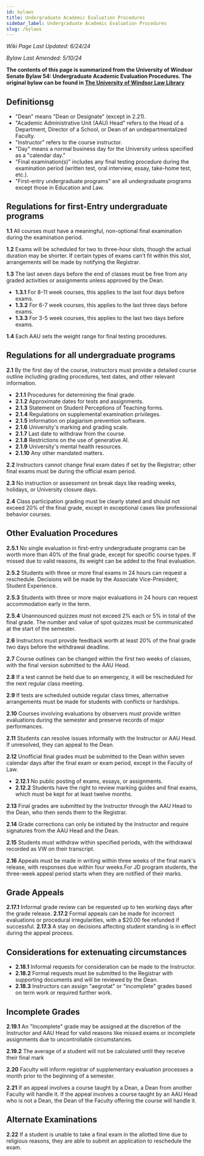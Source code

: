 ```yaml
---
id: bylaws
title: Undergraduate Academic Evaluation Procedures
sidebar_label: Undergraduate Academic Evaluation Procedures
slug: /bylaws
---
```


_Wiki Page Last Updated: 6/24/24_

_Bylaw Last Amended: 5/10/24_

**The contents of this page is summarized from the University of Windsor Senate Bylaw 54: Undergraduate Academic Evaluation Procedures. The original bylaw can be found in [The University of Windsor Law Library](https://lawlibrary.uwindsor.ca/Presto/content/Detail.aspx?ctID=OTdhY2QzODgtNjhlYi00ZWY0LTg2OTUtNmU5NjEzY2JkMWYx&rID=NDAz&qrs=RmFsc2U=&q=KFVuaXZlcnNpdHlfb2ZfV2luZHNvcl9DZW50cmFsX1BvbGljaWVzLkFsbFRleHQ6KGFzc2lnbm1lbnQpKQ==&swi=Z3JhZGU=&sgn=VW5pdmVyc2l0eV9vZl9XaW5kc29yX0NlbnRyYWxfUG9saWNpZXMuQnlsYXdfTnVtYmVyPSg1NCk=&qcf=OTdhY2QzODgtNjhlYi00ZWY0LTg2OTUtNmU5NjEzY2JkMWYx&ph=VHJ1ZQ==&bckToL=VHJ1ZQ==&rrtc=VHJ1ZQ==)**

## Definitionsg

-   "Dean" means "Dean or Designate" (except in 2.21).
-   "Academic Administrative Unit (AAU) Head" refers to the Head of a Department, Director of a School, or Dean of an undepartmentalized Faculty.
-   "Instructor" refers to the course instructor.
-   "Day" means a normal business day for the University unless specified as a "calendar day."
-   "Final examination(s)" includes any final testing procedure during the examination period (written test, oral interview, essay, take-home test, etc.).
-   "First-entry undergraduate programs" are all undergraduate programs except those in Education and Law.

## Regulations for first-Entry undergraduate programs

**1.1** All courses must have a meaningful, non-optional final examination during the examination period.

**1.2** Exams will be scheduled for two to three-hour slots, though the actual duration may be shorter. If certain types of exams can't fit within this slot, arrangements will be made by notifying the Registrar.

**1.3** The last seven days before the end of classes must be free from any graded activities or assignments unless approved by the Dean.

-   **1.3.1** For 8-11 week courses, this applies to the last four days before exams.
-   **1.3.2** For 6-7 week courses, this applies to the last three days before exams.
-   **1.3.3** For 3-5 week courses, this applies to the last two days before exams.

**1.4** Each AAU sets the weight range for final testing procedures.

## Regulations for all undergraduate programs

**2.1** By the first day of the course, instructors must provide a detailed course outline including grading procedures, test dates, and other relevant information.

-   **2.1.1** Procedures for determining the final grade.
-   **2.1.2** Approximate dates for tests and assignments.
-   **2.1.3** Statement on Student Perceptions of Teaching forms.
-   **2.1.4** Regulations on supplemental examination privileges.
-   **2.1.5** Information on plagiarism prevention software.
-   **2.1.6** University's marking and grading scale.
-   **2.1.7** Last date to withdraw from the course.
-   **2.1.8** Restrictions on the use of generative AI.
-   **2.1.9** University's mental health resources.
-   **2.1.10** Any other mandated matters.

**2.2** Instructors cannot change final exam dates if set by the Registrar; other final exams must be during the official exam period.

**2.3** No instruction or assessment on break days like reading weeks, holidays, or University closure days.

**2.4** Class participation grading must be clearly stated and should not exceed 20% of the final grade, except in exceptional cases like professional behavior courses.

## Other Evaluation Procedures

**2.5.1** No single evaluation in first-entry undergraduate programs can be worth more than 40% of the final grade, except for specific course types. If missed due to valid reasons, its weight can be added to the final evaluation.

**2.5.2** Students with three or more final exams in 24 hours can request a reschedule. Decisions will be made by the Associate Vice-President, Student Experience.

**2.5.3** Students with three or more major evaluations in 24 hours can request accommodation early in the term.

**2.5.4** Unannounced quizzes must not exceed 2% each or 5% in total of the final grade. The number and value of spot quizzes must be communicated at the start of the semester.

**2.6** Instructors must provide feedback worth at least 20% of the final grade two days before the withdrawal deadline.

**2.7** Course outlines can be changed within the first two weeks of classes, with the final version submitted to the AAU Head.

**2.8** If a test cannot be held due to an emergency, it will be rescheduled for the next regular class meeting.

**2.9** If tests are scheduled outside regular class times, alternative arrangements must be made for students with conflicts or hardships.

**2.10** Courses involving evaluations by observers must provide written evaluations during the semester and preserve records of major performances.

**2.11** Students can resolve issues informally with the Instructor or AAU Head. If unresolved, they can appeal to the Dean.

**2.12** Unofficial final grades must be submitted to the Dean within seven calendar days after the final exam or exam period, except in the Faculty of Law.

-   **2.12.1** No public posting of exams, essays, or assignments.
-   **2.12.2** Students have the right to review marking guides and final exams, which must be kept for at least twelve months.

**2.13** Final grades are submitted by the Instructor through the AAU Head to the Dean, who then sends them to the Registrar.

**2.14** Grade corrections can only be initiated by the Instructor and require signatures from the AAU Head and the Dean.

**2.15** Students must withdraw within specified periods, with the withdrawal recorded as VW on their transcript.

**2.16** Appeals must be made in writing within three weeks of the final mark's release, with responses due within four weeks.For JD program students, the three-week appeal period starts when they are notified of their marks.

## Grade Appeals

**2.17.1** Informal grade review can be requested up to ten working days after the grade release.
**2.17.2** Formal appeals can be made for incorrect evaluations or procedural irregularities, with a $20.00 fee refunded if successful.
**2.17.3** A stay on decisions affecting student standing is in effect during the appeal process.

## Considerations for extenuating circumstances

-   **2.18.1** Informal requests for consideration can be made to the Instructor.
-   **2.18.2** Formal requests must be submitted to the Registrar with supporting documents and will be reviewed by the Dean.
-   **2.18.3** Instructors can assign "aegrotat" or "incomplete" grades based on term work or required further work.

## Incomplete Grades

**2.19.1** An "Incomplete" grade may be assigned at the discretion of the Instructor and AAU Head for valid reasons like missed exams or incomplete assignments due to uncontrollable circumstances.

**2.19.2** The average of a student will not be calculated until they receive their final mark

**2.20** Faculty will inform registrar of supplementary evaluation processes a month prior to the beginning of a semester.

**2.21** If an appeal involves a course taught by a Dean, a Dean from another Faculty will handle it. If the appeal involves a course taught by an AAU Head who is not a Dean, the Dean of the Faculty offering the course will handle it.

## Alternate Examinations

**2.22** If a student is unable to take a final exam in the allotted time due to religious reasons, they are able to submit an application to reschedule the exam.
